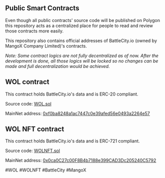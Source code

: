 <h2> Public Smart Contracts </h2>

Even though all public contracts' source code will be published on Polygon this repository acts as a centralized place for people to read and review those contracts more easily.

This repository also contains official addresses of BattleCity.io (owned by MangoX Company Limited)'s contracts.

<i> Note: Some contract logics are not fully decentralized as of now. After the development is done, all those logics will be locked so no changes can be made and full decentralization would be achieved. </i>

<h2> WOL contract</h2>
This contract holds BattleCity.io's data and is ERC-20 compliant.

Source code: [WOL.sol](https://github.com/battle-city-io/smart-contracts/POLYGON/blob/master/WOL.sol)

MainNet address: [0xf0ba8248a1ac7447c0e39afed56e0493a2264e57](https://polygonscan.com/token/0xf0ba8248a1ac7447c0e39afed56e0493a2264e57)

<h2> WOL NFT contract</h2>
This contract holds BattleCity.io's data and is ERC-721 compliant.

Source code: [WOLNFT.sol](https://github.com/battle-city-io/smart-contracts/POLYGON/blob/master/WOLNFT.sol)

MainNet address: [0x0ca0C27c00F8B4b7188e399CAD3Dc205240C5792](https://polygonscan.com/address/0x0ca0c27c00f8b4b7188e399cad3dc205240c5792)

#WOL #WOLNFT #BattleCity #MangoX
